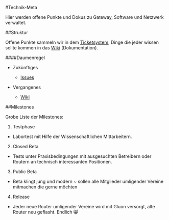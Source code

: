 #Technik-Meta

Hier werden offene Punkte und Dokus zu Gateway, Software und Netzwerk verwaltet.

##Struktur

Offene Punkte sammeln wir in dem [Ticketsystem](/../../issues), Dinge die jeder wissen sollte kommen in das [Wiki](/../../wiki) (Dokumentation).

####Daumenregel

* Zukünftiges
  * [Issues](/../../issues)

* Vergangenes 
  * [Wiki](/../../wiki)
  
##Milestones

Grobe Liste der Milestones:


1. Testphase 
  * Labortest mit Hilfe der Wissenschaftlichen Mittarbeitern.


2. Closed Beta
  * Tests unter Praxisbedingungen mit ausgesuchten Betreibern oder Routern an technisch interessanten Positionen.

3. Public Beta
  * Beta klingt jung und modern ~ sollen alle Mitglieder umligender Vereine mitmachen die gerne möchten

4. Release
  * Jeder neue Router umligender Vereine wird mit Gluon versorgt, alte Router neu geflasht. Endlich :smile_cat:
  
